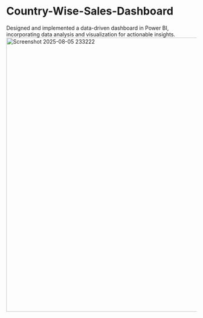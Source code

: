# Country-Wise-Sales-Dashboard
Designed and implemented a data-driven dashboard in Power BI, incorporating data analysis and visualization for actionable insights.
<img width="1354" height="724" alt="Screenshot 2025-08-05 233222" src="https://github.com/user-attachments/assets/cf31114b-f6a1-4a8e-be0c-87512df1f1a2" />
